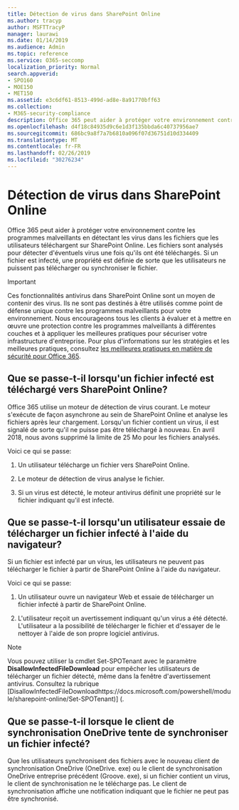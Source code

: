 ```yaml
---
title: Détection de virus dans SharePoint Online
ms.author: tracyp
author: MSFTTracyP
manager: laurawi
ms.date: 01/14/2019
ms.audience: Admin
ms.topic: reference
ms.service: O365-seccomp
localization_priority: Normal
search.appverid:
- SPO160
- MOE150
- MET150
ms.assetid: e3c6df61-8513-499d-ad8e-8a91770bff63
ms.collection:
- M365-security-compliance
description: Office 365 peut aider à protéger votre environnement contre les programmes malveillants en détectant les virus dans les fichiers que les utilisateurs téléchargent sur SharePoint Online. Les fichiers sont analysés pour détecter d'éventuels virus une fois qu'ils ont été téléchargés. Si un fichier est infecté, une propriété est définie de sorte que les utilisateurs ne puissent pas télécharger ou synchroniser le fichier.
ms.openlocfilehash: d4f18c84935d9c6e1d3f135bbda6c40737956ae7
ms.sourcegitcommit: 686bc9a8f7a7b6810a096f07d36751d10d334409
ms.translationtype: MT
ms.contentlocale: fr-FR
ms.lasthandoff: 02/26/2019
ms.locfileid: "30276234"
---
```

# <a name="virus-detection-in-sharepoint-online"></a>Détection de virus dans SharePoint Online

Office 365 peut aider à protéger votre environnement contre les programmes malveillants en détectant les virus dans les fichiers que les utilisateurs téléchargent sur SharePoint Online. Les fichiers sont analysés pour détecter d'éventuels virus une fois qu'ils ont été téléchargés. Si un fichier est infecté, une propriété est définie de sorte que les utilisateurs ne puissent pas télécharger ou synchroniser le fichier.
  
> [!IMPORTANT]
> Ces fonctionnalités antivirus dans SharePoint Online sont un moyen de contenir des virus. Ils ne sont pas destinés à être utilisés comme point de défense unique contre les programmes malveillants pour votre environnement. Nous encourageons tous les clients à évaluer et à mettre en œuvre une protection contre les programmes malveillants à différentes couches et à appliquer les meilleures pratiques pour sécuriser votre infrastructure d'entreprise. Pour plus d'informations sur les stratégies et les meilleures pratiques, consultez [les meilleures pratiques en matière de sécurité pour Office 365](security-best-practices.md). 
  
## <a name="what-happens-when-an-infected-file-is-uploaded-to-sharepoint-online"></a>Que se passe-t-il lorsqu'un fichier infecté est téléchargé vers SharePoint Online?

Office 365 utilise un moteur de détection de virus courant. Le moteur s'exécute de façon asynchrone au sein de SharePoint Online et analyse les fichiers après leur chargement. Lorsqu'un fichier contient un virus, il est signalé de sorte qu'il ne puisse pas être téléchargé à nouveau. En avril 2018, nous avons supprimé la limite de 25 Mo pour les fichiers analysés.
  
Voici ce qui se passe:
  
1. Un utilisateur télécharge un fichier vers SharePoint Online.
    
2. Le moteur de détection de virus analyse le fichier.
    
3. Si un virus est détecté, le moteur antivirus définit une propriété sur le fichier indiquant qu'il est infecté.
    
## <a name="what-happens-when-a-user-tries-to-download-an-infected-file-by-using-the-browser"></a>Que se passe-t-il lorsqu'un utilisateur essaie de télécharger un fichier infecté à l'aide du navigateur?

Si un fichier est infecté par un virus, les utilisateurs ne peuvent pas télécharger le fichier à partir de SharePoint Online à l'aide du navigateur.
  
Voici ce qui se passe:
  
1. Un utilisateur ouvre un navigateur Web et essaie de télécharger un fichier infecté à partir de SharePoint Online.
    
2. L'utilisateur reçoit un avertissement indiquant qu'un virus a été détecté. L'utilisateur a la possibilité de télécharger le fichier et d'essayer de le nettoyer à l'aide de son propre logiciel antivirus.

> [!NOTE]
> Vous pouvez utiliser la cmdlet Set-SPOTenant avec le paramètre **DisallowInfectedFileDownload** pour empêcher les utilisateurs de télécharger un fichier détecté, même dans la fenêtre d'avertissement antivirus. Consultez la rubrique [DisallowInfectedFileDownloadhttps://docs.microsoft.com/powershell/module/sharepoint-online/Set-SPOTenant)] (.
    
## <a name="what-happens-when-the-onedrive-sync-client-tries-to-sync-an-infected-file"></a>Que se passe-t-il lorsque le client de synchronisation OneDrive tente de synchroniser un fichier infecté?

Que les utilisateurs synchronisent des fichiers avec le nouveau client de synchronisation OneDrive (OneDrive. exe) ou le client de synchronisation OneDrive entreprise précédent (Groove. exe), si un fichier contient un virus, le client de synchronisation ne le télécharge pas. Le client de synchronisation affiche une notification indiquant que le fichier ne peut pas être synchronisé.
  

